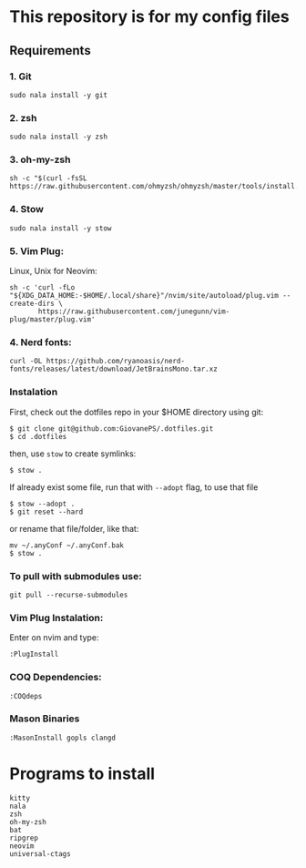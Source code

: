 # This repository is for my config files

## Requirements

### 1. Git

```
sudo nala install -y git
```

### 2. zsh
```
sudo nala install -y zsh
```

### 3. oh-my-zsh
```
sh -c "$(curl -fsSL https://raw.githubusercontent.com/ohmyzsh/ohmyzsh/master/tools/install.sh)"
```

### 4. Stow

```
sudo nala install -y stow
```

### 5. Vim Plug:
Linux, Unix for Neovim:
```
sh -c 'curl -fLo "${XDG_DATA_HOME:-$HOME/.local/share}"/nvim/site/autoload/plug.vim --create-dirs \
       https://raw.githubusercontent.com/junegunn/vim-plug/master/plug.vim'
```

### 4. Nerd fonts:
```
curl -OL https://github.com/ryanoasis/nerd-fonts/releases/latest/download/JetBrainsMono.tar.xz
```

### Instalation

First, check out the dotfiles repo in your $HOME directory using git:

```
$ git clone git@github.com:GiovanePS/.dotfiles.git
$ cd .dotfiles
```

then, use `stow` to create symlinks:
```
$ stow .
```

If already exist some file, run that with `--adopt` flag, to use that file
```
$ stow --adopt .
$ git reset --hard
```
or rename that file/folder, like that:
```
mv ~/.anyConf ~/.anyConf.bak
$ stow .
```

### To pull with submodules use:
```
git pull --recurse-submodules
```

### Vim Plug Instalation:
Enter on nvim and type:
```
:PlugInstall
```

### COQ Dependencies:
```
:COQdeps
```

### Mason Binaries
```
:MasonInstall gopls clangd
```

# Programs to install
```
kitty
nala
zsh
oh-my-zsh
bat
ripgrep
neovim
universal-ctags
```
